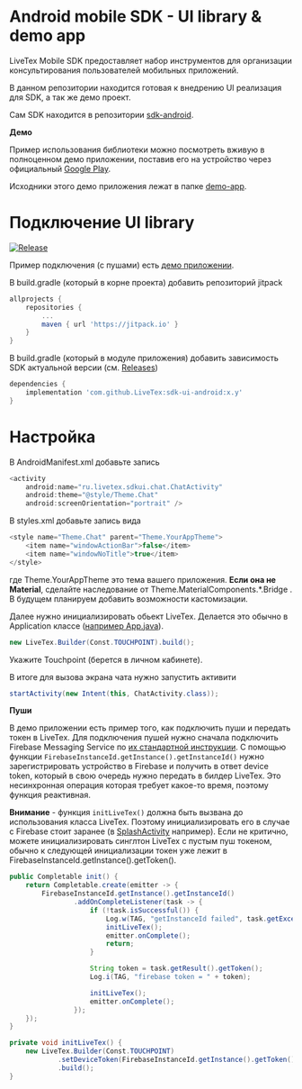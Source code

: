 # Android mobile SDK - UI library & demo app
LiveTex Mobile SDK предоставляет набор инструментов для организации консультирования пользователей мобильных приложений.

В данном репозитории находится готовая к внедрению UI реализация для SDK, а так же демо проект.

Сам SDK находится в репозитории [sdk-android](https://github.com/LiveTex/sdk-android).

**Демо**

Пример использования библиотеки можно посмотреть вживую в полноценном
демо приложении, поставив его на устройство через официальный [Google Play](https://play.google.com/store/apps/details?id=ru.livetex.demoapp).

Исходники этого демо приложения лежат в папке [demo-app](demo-app/).

Подключение UI library
===============
[![Release](https://jitpack.io/v/LiveTex/sdk-ui-android.svg)](https://jitpack.io/#LiveTex/sdk-ui-android)

Пример подключения (с пушами) есть [демо приложении](demo-app/).

В build.gradle (который в корне проекта) добавить репозиторий jitpack

```gradle
allprojects {
	repositories {
		...
		maven { url 'https://jitpack.io' }
	}
}
```

В build.gradle (который в модуле приложения) добавить зависимость SDK
актуальной версии (см.
[Releases](https://github.com/LiveTex/sdk-ui-android/releases))

```gradle
dependencies {
	implementation 'com.github.LiveTex:sdk-ui-android:x.y'
}
```

Настройка
=========

В AndroidManifest.xml добавьте запись

```java
<activity
	android:name="ru.livetex.sdkui.chat.ChatActivity"
	android:theme="@style/Theme.Chat"
	android:screenOrientation="portrait" />
```

В styles.xml добавьте запись вида

```java
<style name="Theme.Chat" parent="Theme.YourAppTheme">
	<item name="windowActionBar">false</item>
	<item name="windowNoTitle">true</item>
</style>
```

где Theme.YourAppTheme это тема вашего приложения. **Если она не Material**, сделайте наследование от Theme.MaterialComponents.*.Bridge . В будущем планируем добавить возможности кастомизации.

Далее нужно инициализировать обьект LiveTex.
Делается это обычно в Application классе
([например App.java](demo-app/src/main/java/ru/livetex/demoapp/App.java)).

```java
new LiveTex.Builder(Const.TOUCHPOINT).build();
```

Укажите Touchpoint (берется в личном кабинете).

В итоге для вызова экрана чата нужно запустить активити

```java
startActivity(new Intent(this, ChatActivity.class));
```

**Пуши**

В демо приложении есть пример того, как подключить пуши и передать токен в LiveTex.
Для подключения пушей нужно сначала подключить Firebase Messaging Service по [их стандартной инструкции](https://firebase.google.com/docs/cloud-messaging/android/client).
С помощью функции `FirebaseInstanceId.getInstance().getInstanceId()` нужно зарегистрировать устройство в Firebase и получить в ответ device token, который в свою очередь нужно передать в билдер LiveTex. Это несинхронная операция которая требует какое-то время, поэтому функция реактивная.

**Внимание** - функция `initLiveTex()` должна быть вызвана до использования класса LiveTex. Поэтому инициализировать его в случае с Firebase стоит заранее (в [SplashActivity](/demo-app/src/main/java/ru/livetex/demoapp/ui/splash/SplashActivity.java) например).
Если не критично, можете инициализировать синглтон LiveTex с пустым пуш токеном, обычно к следующей инициализации токен уже лежит в FirebaseInstanceId.getInstance().getToken().

```java
public Completable init() {
	return Completable.create(emitter -> {
		FirebaseInstanceId.getInstance().getInstanceId()
				.addOnCompleteListener(task -> {
					if (!task.isSuccessful()) {
						Log.w(TAG, "getInstanceId failed", task.getException());
						initLiveTex();
						emitter.onComplete();
						return;
					}

					String token = task.getResult().getToken();
					Log.i(TAG, "firebase token = " + token);

					initLiveTex();
					emitter.onComplete();
				});
	});
}

private void initLiveTex() {
	new LiveTex.Builder(Const.TOUCHPOINT)
			.setDeviceToken(FirebaseInstanceId.getInstance().getToken())
			.build();
}
```
